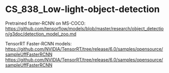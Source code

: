 # CS_838_Low-light-object-detection

Pretrained faster-RCNN on MS-COCO: https://github.com/tensorflow/models/blob/master/research/object_detection/g3doc/detection_model_zoo.md

TensorRT Faster-RCNN models: https://github.com/NVIDIA/TensorRT/tree/release/6.0/samples/opensource/sampleUffFasterRCNN
                             https://github.com/NVIDIA/TensorRT/tree/release/6.0/samples/opensource/sampleUffFasterRCNN
                             
                             
